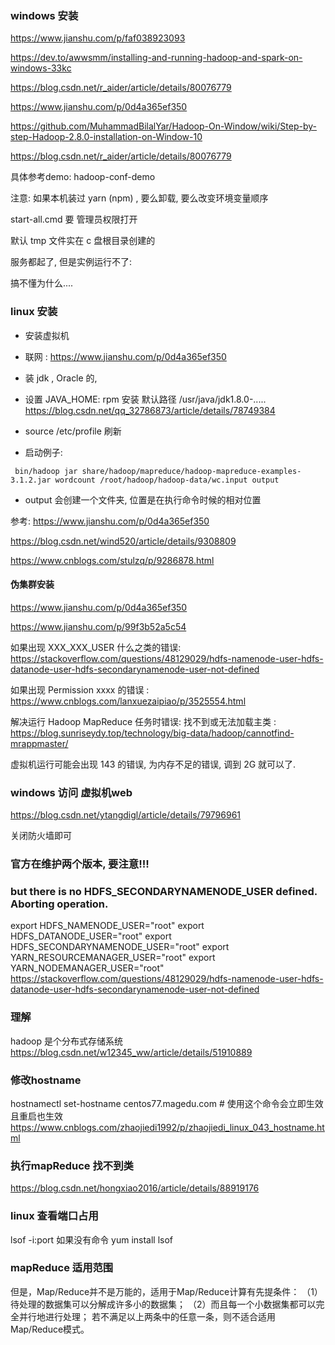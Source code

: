 ### windows 安装

https://www.jianshu.com/p/faf038923093

https://dev.to/awwsmm/installing-and-running-hadoop-and-spark-on-windows-33kc

https://blog.csdn.net/r_aider/article/details/80076779

https://www.jianshu.com/p/0d4a365ef350

https://github.com/MuhammadBilalYar/Hadoop-On-Window/wiki/Step-by-step-Hadoop-2.8.0-installation-on-Window-10

https://blog.csdn.net/r_aider/article/details/80076779

具体参考demo: hadoop-conf-demo

注意: 如果本机装过 yarn (npm) , 要么卸载, 要么改变环境变量顺序

start-all.cmd 要 管理员权限打开

默认 tmp 文件实在 c 盘根目录创建的



服务都起了, 但是实例运行不了:

搞不懂为什么....



### linux 安装

- 安装虚拟机

- 联网 : https://www.jianshu.com/p/0d4a365ef350

- 装 jdk , Oracle 的,

- 设置 JAVA_HOME:  rpm 安装 默认路径 /usr/java/jdk1.8.0-.....   https://blog.csdn.net/qq_32786873/article/details/78749384

- source /etc/profile  刷新

- 启动例子:  

 ```
  bin/hadoop jar share/hadoop/mapreduce/hadoop-mapreduce-examples-3.1.2.jar wordcount /root/hadoop/hadoop-data/wc.input output
 ```
- output 会创建一个文件夹, 位置是在执行命令时候的相对位置

参考: https://www.jianshu.com/p/0d4a365ef350

https://blog.csdn.net/wind520/article/details/9308809

https://www.cnblogs.com/stulzq/p/9286878.html



#### 伪集群安装

https://www.jianshu.com/p/0d4a365ef350

https://www.jianshu.com/p/99f3b52a5c54

如果出现 XXX_XXX_USER 什么之类的错误: https://stackoverflow.com/questions/48129029/hdfs-namenode-user-hdfs-datanode-user-hdfs-secondarynamenode-user-not-defined

如果出现 Permission xxxx 的错误 : https://www.cnblogs.com/lanxuezaipiao/p/3525554.html



解决运行 Hadoop MapReduce 任务时错误: 找不到或无法加载主类 :
https://blog.sunriseydy.top/technology/big-data/hadoop/cannotfind-mrappmaster/

虚拟机运行可能会出现 143 的错误, 为内存不足的错误, 调到 2G 就可以了.



### windows 访问 虚拟机web

https://blog.csdn.net/ytangdigl/article/details/79796961

关闭防火墙即可


### 官方在维护两个版本, 要注意!!!

### but there is no HDFS_SECONDARYNAMENODE_USER defined. Aborting operation.
export HDFS_NAMENODE_USER="root"
export HDFS_DATANODE_USER="root"
export HDFS_SECONDARYNAMENODE_USER="root"
export YARN_RESOURCEMANAGER_USER="root"
export YARN_NODEMANAGER_USER="root"
https://stackoverflow.com/questions/48129029/hdfs-namenode-user-hdfs-datanode-user-hdfs-secondarynamenode-user-not-defined

### 理解
hadoop 是个分布式存储系统
https://blog.csdn.net/w12345_ww/article/details/51910889


### 修改hostname
 hostnamectl set-hostname centos77.magedu.com             # 使用这个命令会立即生效且重启也生效
https://www.cnblogs.com/zhaojiedi1992/p/zhaojiedi_linux_043_hostname.html

### 执行mapReduce 找不到类
https://blog.csdn.net/hongxiao2016/article/details/88919176


### linux 查看端口占用
lsof -i:port
如果没有命令
yum install lsof


### mapReduce 适用范围
但是，Map/Reduce并不是万能的，适用于Map/Reduce计算有先提条件：
（1）待处理的数据集可以分解成许多小的数据集；
（2）而且每一个小数据集都可以完全并行地进行处理；
若不满足以上两条中的任意一条，则不适合适用Map/Reduce模式。